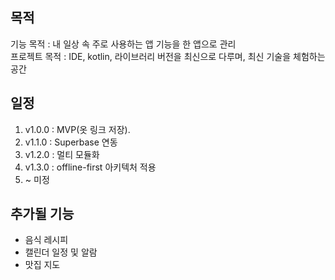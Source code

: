 ## 목적
기능 목적 : 내 일상 속 주로 사용하는 앱 기능을 한 앱으로 관리<br>
프로젝트 목적 : IDE, kotlin, 라이브러리 버전을 최신으로 다루며, 최신 기술을 체험하는 공간

## 일정

1. v1.0.0 : MVP(옷 링크 저장).
2. v1.1.0 : Superbase 연동
3. v1.2.0 : 멀티 모듈화
4. v1.3.0 : offline-first 아키텍처 적용
5. ~ 미정

## 추가될 기능
- 음식 레시피
- 캘린더 일정 및 알람
- 맛집 지도
